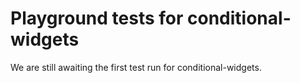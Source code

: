 # Playground tests for conditional-widgets
We are still awaiting the first test run for conditional-widgets.
